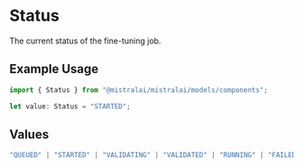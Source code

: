 # Status

The current status of the fine-tuning job.

## Example Usage

```typescript
import { Status } from "@mistralai/mistralai/models/components";

let value: Status = "STARTED";
```

## Values

```typescript
"QUEUED" | "STARTED" | "VALIDATING" | "VALIDATED" | "RUNNING" | "FAILED_VALIDATION" | "FAILED" | "SUCCESS" | "CANCELLED" | "CANCELLATION_REQUESTED"
```